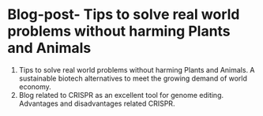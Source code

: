 # Blog-post- Tips to solve real world problems without harming Plants and Animals 
1. Tips to solve real world problems without harming Plants and Animals.
   A sustainable biotech alternatives to meet the growing demand of world economy.
2. Blog related to CRISPR as an excellent tool for genome editing. Advantages and disadvantages related CRISPR.
